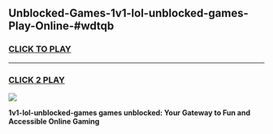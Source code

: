 
## Unblocked-Games-1v1-lol-unblocked-games-Play-Online-#wdtqb
<h3>
<a href="https://premium.freeplayer.one?title=1v1-lol-unblocked-games&ref=27F">CLICK TO PLAY</a></h3>
<hr>

<h3>
<a href="https://premium.freeplayer.one?title=1v1-lol-unblocked-games&ref=27F">CLICK 2 PLAY</a>
  
</h3>

<a href="https://premium.freeplayer.one?title=1v1-lol-unblocked-games&ref=27F"><img src="https://clearcache.store/games.png"></a>


**1v1-lol-unblocked-games games unblocked: Your Gateway to Fun and Accessible Online Gaming**
